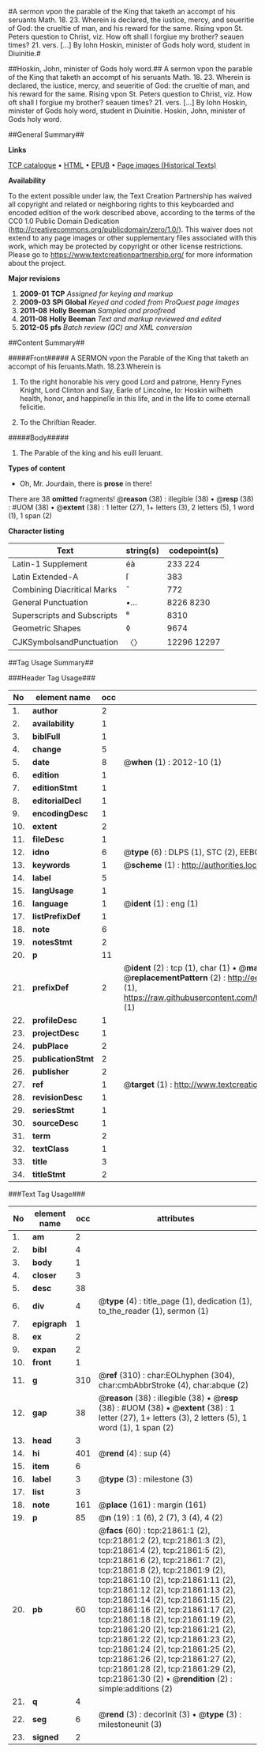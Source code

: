 #A sermon vpon the parable of the King that taketh an accompt of his seruants Math. 18. 23. Wherein is declared, the iustice, mercy, and seueritie of God: the crueltie of man, and his reward for the same. Rising vpon St. Peters question to Christ, viz. How oft shall I forgiue my brother? seauen times? 21. vers. [...]  By Iohn Hoskin, minister of Gods holy word, student in Diuinitie.#

##Hoskin, John, minister of Gods holy word.##
A sermon vpon the parable of the King that taketh an accompt of his seruants Math. 18. 23. Wherein is declared, the iustice, mercy, and seueritie of God: the crueltie of man, and his reward for the same. Rising vpon St. Peters question to Christ, viz. How oft shall I forgiue my brother? seauen times? 21. vers. [...]  By Iohn Hoskin, minister of Gods holy word, student in Diuinitie.
Hoskin, John, minister of Gods holy word.

##General Summary##

**Links**

[TCP catalogue](http://www.ota.ox.ac.uk/tcp/)  • 
[HTML](http://tei.it.ox.ac.uk/tcp/Texts-HTML/free/A03/A03713.html)  • 
[EPUB](http://tei.it.ox.ac.uk/tcp/Texts-EPUB/free/A03/A03713.epub) • 
[Page images (Historical Texts)](https://historicaltexts.jisc.ac.uk/eebo-99856326e)

**Availability**

To the extent possible under law, the Text Creation Partnership has waived all copyright and related or neighboring rights to this keyboarded and encoded edition of the work described above, according to the terms of the CC0 1.0 Public Domain Dedication (http://creativecommons.org/publicdomain/zero/1.0/). This waiver does not extend to any page images or other supplementary files associated with this work, which may be protected by copyright or other license restrictions. Please go to https://www.textcreationpartnership.org/ for more information about the project.

**Major revisions**

1. __2009-01__ __TCP__ *Assigned for keying and markup*
1. __2009-03__ __SPi Global__ *Keyed and coded from ProQuest page images*
1. __2011-08__ __Holly Beeman__ *Sampled and proofread*
1. __2011-08__ __Holly Beeman__ *Text and markup reviewed and edited*
1. __2012-05__ __pfs__ *Batch review (QC) and XML conversion*

##Content Summary##

#####Front#####
A SERMON vpon the Parable of the King that taketh an accompt of his ſeruants.Math. 18.23.Wherein is 
1. To the right honorable his very good Lord and patrone, Henry Fynes Knight, Lord Clinton and Say, Earle of Lincolne, Io: Hoskin wiſheth health, honor, and happineſſe in this life, and in the life to come eternall felicitie.

1. To the Chriſtian Reader.

#####Body#####

1. The Parable of the king and his euill ſeruant.

**Types of content**

  * Oh, Mr. Jourdain, there is **prose** in there!

There are 38 **omitted** fragments! 
 @__reason__ (38) : illegible (38)  •  @__resp__ (38) : #UOM (38)  •  @__extent__ (38) : 1 letter (27), 1+ letters (3), 2 letters (5), 1 word (1), 1 span (2)

**Character listing**


|Text|string(s)|codepoint(s)|
|---|---|---|
|Latin-1 Supplement|éà|233 224|
|Latin Extended-A|ſ|383|
|Combining             Diacritical Marks|̄|772|
|General Punctuation|•…|8226 8230|
|Superscripts             and Subscripts|⁶|8310|
|Geometric Shapes|◊|9674|
|CJKSymbolsandPunctuation|〈〉|12296 12297|

##Tag Usage Summary##

###Header Tag Usage###

|No|element name|occ|attributes|
|---|---|---|---|
|1.|__author__|2||
|2.|__availability__|1||
|3.|__biblFull__|1||
|4.|__change__|5||
|5.|__date__|8| @__when__ (1) : 2012-10 (1)|
|6.|__edition__|1||
|7.|__editionStmt__|1||
|8.|__editorialDecl__|1||
|9.|__encodingDesc__|1||
|10.|__extent__|2||
|11.|__fileDesc__|1||
|12.|__idno__|6| @__type__ (6) : DLPS (1), STC (2), EEBO-CITATION (1), PROQUEST (1), VID (1)|
|13.|__keywords__|1| @__scheme__ (1) : http://authorities.loc.gov/ (1)|
|14.|__label__|5||
|15.|__langUsage__|1||
|16.|__language__|1| @__ident__ (1) : eng (1)|
|17.|__listPrefixDef__|1||
|18.|__note__|6||
|19.|__notesStmt__|2||
|20.|__p__|11||
|21.|__prefixDef__|2| @__ident__ (2) : tcp (1), char (1)  •  @__matchPattern__ (2) : ([0-9\-]+):([0-9IVX]+) (1), (.+) (1)  •  @__replacementPattern__ (2) : http://eebo.chadwyck.com/downloadtiff?vid=$1&page=$2 (1), https://raw.githubusercontent.com/textcreationpartnership/Texts/master/tcpchars.xml#$1 (1)|
|22.|__profileDesc__|1||
|23.|__projectDesc__|1||
|24.|__pubPlace__|2||
|25.|__publicationStmt__|2||
|26.|__publisher__|2||
|27.|__ref__|1| @__target__ (1) : http://www.textcreationpartnership.org/docs/. (1)|
|28.|__revisionDesc__|1||
|29.|__seriesStmt__|1||
|30.|__sourceDesc__|1||
|31.|__term__|2||
|32.|__textClass__|1||
|33.|__title__|3||
|34.|__titleStmt__|2||


###Text Tag Usage###

|No|element name|occ|attributes|
|---|---|---|---|
|1.|__am__|2||
|2.|__bibl__|4||
|3.|__body__|1||
|4.|__closer__|3||
|5.|__desc__|38||
|6.|__div__|4| @__type__ (4) : title_page (1), dedication (1), to_the_reader (1), sermon (1)|
|7.|__epigraph__|1||
|8.|__ex__|2||
|9.|__expan__|2||
|10.|__front__|1||
|11.|__g__|310| @__ref__ (310) : char:EOLhyphen (304), char:cmbAbbrStroke (4), char:abque (2)|
|12.|__gap__|38| @__reason__ (38) : illegible (38)  •  @__resp__ (38) : #UOM (38)  •  @__extent__ (38) : 1 letter (27), 1+ letters (3), 2 letters (5), 1 word (1), 1 span (2)|
|13.|__head__|3||
|14.|__hi__|401| @__rend__ (4) : sup (4)|
|15.|__item__|6||
|16.|__label__|3| @__type__ (3) : milestone (3)|
|17.|__list__|3||
|18.|__note__|161| @__place__ (161) : margin (161)|
|19.|__p__|85| @__n__ (19) : 1 (6), 2 (7), 3 (4), 4 (2)|
|20.|__pb__|60| @__facs__ (60) : tcp:21861:1 (2), tcp:21861:2 (2), tcp:21861:3 (2), tcp:21861:4 (2), tcp:21861:5 (2), tcp:21861:6 (2), tcp:21861:7 (2), tcp:21861:8 (2), tcp:21861:9 (2), tcp:21861:10 (2), tcp:21861:11 (2), tcp:21861:12 (2), tcp:21861:13 (2), tcp:21861:14 (2), tcp:21861:15 (2), tcp:21861:16 (2), tcp:21861:17 (2), tcp:21861:18 (2), tcp:21861:19 (2), tcp:21861:20 (2), tcp:21861:21 (2), tcp:21861:22 (2), tcp:21861:23 (2), tcp:21861:24 (2), tcp:21861:25 (2), tcp:21861:26 (2), tcp:21861:27 (2), tcp:21861:28 (2), tcp:21861:29 (2), tcp:21861:30 (2)  •  @__rendition__ (2) : simple:additions (2)|
|21.|__q__|4||
|22.|__seg__|6| @__rend__ (3) : decorInit (3)  •  @__type__ (3) : milestoneunit (3)|
|23.|__signed__|2||
